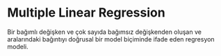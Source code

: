 # Multiple Linear Regression

Bir bağımlı değişken ve çok sayıda bağımsız değişkenden oluşan ve aralarındaki bağıntıyı doğrusal bir model biçiminde ifade eden regresyon modeli.
